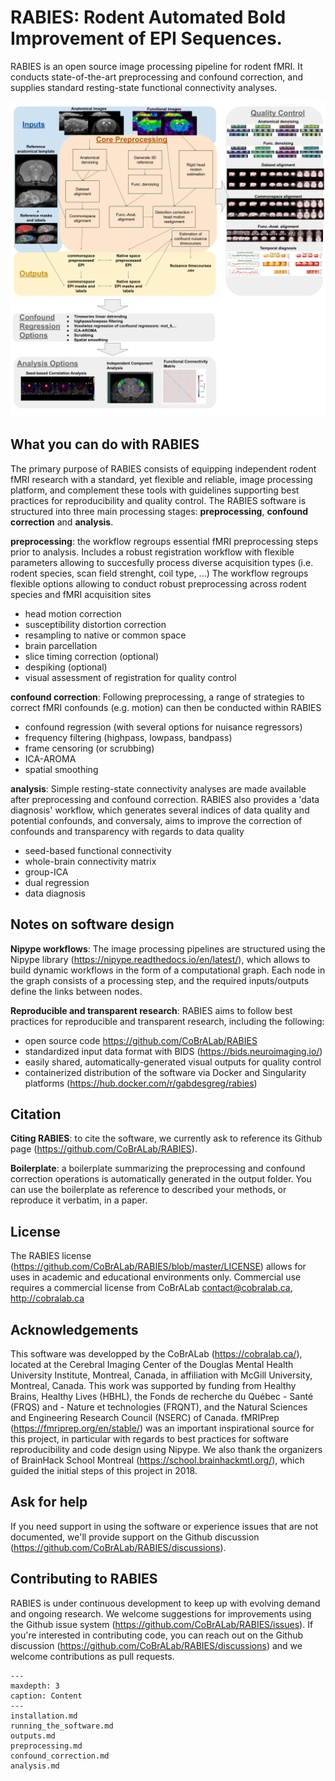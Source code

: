 # RABIES: Rodent Automated Bold Improvement of EPI Sequences.

RABIES is an open source image processing pipeline for rodent fMRI. It conducts state-of-the-art preprocessing and confound correction, and supplies standard resting-state functional connectivity analyses.

![Processing Schema](pics/processing_schema.png)

## What you can do with RABIES

The primary purpose of RABIES consists of equipping independent rodent fMRI research with a standard, yet flexible and reliable, image processing platform, 
and complement these tools with guidelines supporting best practices for reproducibility and quality control. The RABIES software is structured into three main processing stages: **preprocessing**, **confound correction** and **analysis**. 

**preprocessing**: the workflow regroups essential fMRI preprocessing steps prior to analysis. Includes a robust registration workflow with flexible parameters allowing to succesfully process diverse acquisition types (i.e. rodent species, scan field strenght, coil type, ...)
The workflow regroups flexible options allowing to conduct robust preprocessing across rodent species and fMRI acquisition sites
- head motion correction
- susceptibility distortion correction
- resampling to native or common space
- brain parcellation
- slice timing correction (optional)
- despiking (optional)
- visual assessment of registration for quality control

**confound correction**: Following preprocessing, a range of strategies to correct fMRI confounds (e.g. motion) can then be conducted within RABIES
- confound regression (with several options for nuisance regressors)
- frequency filtering (highpass, lowpass, bandpass)
- frame censoring (or scrubbing)
- ICA-AROMA
- spatial smoothing

**analysis**: Simple resting-state connectivity analyses are made available after preprocessing and confound correction. RABIES also provides a 'data diagnosis' workflow, which generates several indices of data quality and potential confounds, and conversaly, aims to improve the correction of confounds and transparency with regards to data quality
- seed-based functional connectivity
- whole-brain connectivity matrix
- group-ICA
- dual regression
- data diagnosis


## Notes on software design

**Nipype workflows**: The image processing pipelines are structured using the Nipype library (https://nipype.readthedocs.io/en/latest/), which allows to build dynamic workflows in the form of a computational graph. Each node in the graph consists of a processing step, and the required inputs/outputs define the links between nodes.

**Reproducible and transparent research**: RABIES aims to follow best practices for reproducible and transparent research, including the following:
- open source code https://github.com/CoBrALab/RABIES
- standardized input data format with BIDS (https://bids.neuroimaging.io/)
- easily shared, automatically-generated visual outputs for quality control
- containerized distribution of the software via Docker and Singularity platforms (https://hub.docker.com/r/gabdesgreg/rabies)

## Citation

**Citing RABIES**: to cite the software, we currently ask to reference its Github page (https://github.com/CoBrALab/RABIES).

**Boilerplate**: a boilerplate summarizing the preprocessing and confound correction operations is automatically generated in the output folder. You can use the boilerplate as reference to described your methods, or reproduce it verbatim, in a paper.

## License
The RABIES license (https://github.com/CoBrALab/RABIES/blob/master/LICENSE) allows for uses in academic and educational environments only. Commercial use requires a commercial license from CoBrALab <contact@cobralab.ca>, http://cobralab.ca

## Acknowledgements
This software was developped by the CoBrALab (https://cobralab.ca/), located at the Cerebral Imaging Center of the Douglas Mental Health University Institute, Montreal, Canada, in affiliation with McGill University, Montreal, Canada. This work was supported by funding from Healthy Brains, Healthy Lives (HBHL), the Fonds de recherche du Québec - Santé (FRQS) and - Nature et technologies (FRQNT), and the Natural Sciences and Engineering Research Council (NSERC) of Canada. fMRIPrep (https://fmriprep.org/en/stable/) was an important inspirational source for this project, in particular with regards to best practices for software reproducibility and code design using Nipype. We also thank the organizers of BrainHack School Montreal (https://school.brainhackmtl.org/), which guided the initial steps of this project in 2018.


## Ask for help
If you need support in using the software or experience issues that are not documented, we'll provide support on the Github discussion (https://github.com/CoBrALab/RABIES/discussions).

## Contributing to RABIES

RABIES is under continuous development to keep up with evolving demand and ongoing research. We welcome suggestions for improvements using the Github issue system (https://github.com/CoBrALab/RABIES/issues). If you're interested in contributing code, you can reach out on the Github discussion (https://github.com/CoBrALab/RABIES/discussions) and we welcome contributions as pull requests.

```{toctree}
---
maxdepth: 3
caption: Content
---
installation.md
running_the_software.md
outputs.md
preprocessing.md
confound_correction.md
analysis.md

